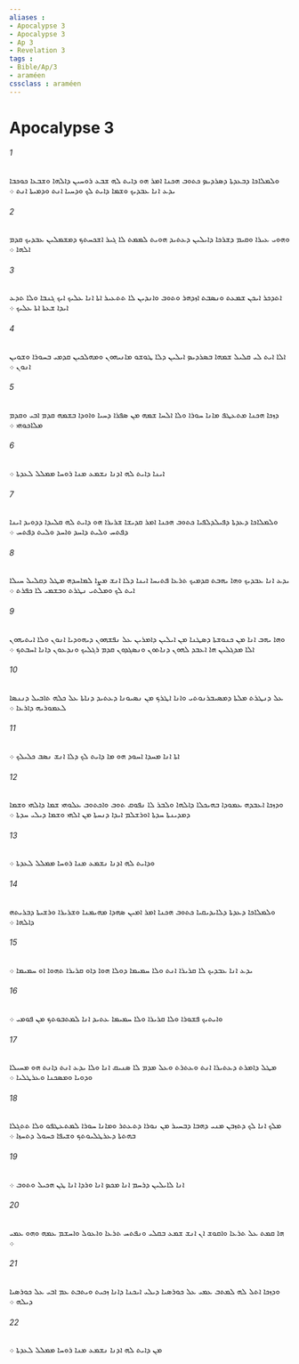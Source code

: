 ```yaml
---
aliases : 
- Apocalypse 3
- Apocalypse 3
- Ap 3
- Revelation 3
tags : 
- Bible/Ap/3
- araméen
cssclass : araméen
---
```


# Apocalypse 3

###### 1
ܘܠܡܠܐܟܐ ܕܒܥܕܬܐ ܕܤܪܕܝܤ ܟܬܘܒ ܗܟܢܐ ܐܡܪ ܗܘ ܕܐܝܬ ܠܗ ܫܒܥ ܪܘܚܝܢ ܕܐܠܗܐ ܘܫܒܥܐ ܟܘܟܒܐ ܝܕܥ ܐܢܐ ܥܒܕܝܟ ܘܫܡܐ ܕܐܝܬ ܠܟ ܘܕܚܝܐ ܐܢܬ ܘܕܡܝܬܐ ܐܢܬ ܀
###### 2
ܘܗܘܝ ܥܝܪܐ ܘܩܝܡ ܕܫܪܟܐ ܕܐܝܠܝܢ ܕܥܬܝܕ ܗܘܝܬ ܠܡܡܬ ܠܐ ܓܝܪ ܐܫܟܚܬܟ ܕܡܫܡܠܝܢ ܥܒܕܝܟ ܩܕܡ ܐܠܗܐ ܀
###### 3
ܐܬܕܟܪ ܐܝܟܢ ܫܡܥܬ ܘܢܤܒܬ ܐܙܕܗܪ ܘܬܘܒ ܘܐܢܕܝܢ ܠܐ ܬܬܥܝܪ ܐܬܐ ܐܢܐ ܥܠܝܟ ܐܝܟ ܓܢܒܐ ܘܠܐ ܬܕܥ ܐܝܕܐ ܫܥܬܐ ܐܬܐ ܥܠܝܟ ܀
###### 4
ܐܠܐ ܐܝܬ ܠܝ ܩܠܝܠ ܫܡܗܐ ܒܤܪܕܝܤ ܐܝܠܝܢ ܕܠܐ ܛܘܫܘ ܡܐܢܝܗܘܢ ܘܡܗܠܟܝܢ ܩܕܡܝ ܒܚܘܪܐ ܘܫܘܝܢ ܐܢܘܢ ܀
###### 5
ܕܙܟܐ ܗܟܢܐ ܡܬܥܛܦ ܡܐܢܐ ܚܘܪܐ ܘܠܐ ܐܠܚܐ ܫܡܗ ܡܢ ܤܦܪܐ ܕܚܝܐ ܘܐܘܕܐ ܒܫܡܗ ܩܕܡ ܐܒܝ ܘܩܕܡ ܡܠܐܟܘܗܝ ܀
###### 6
ܐܝܢܐ ܕܐܝܬ ܠܗ ܐܕܢܐ ܢܫܡܥ ܡܢܐ ܪܘܚܐ ܡܡܠܠ ܠܥܕܬܐ ܀
###### 7
ܘܠܡܠܐܟܐ ܕܥܕܬܐ ܕܦܝܠܕܠܦܝܐ ܟܬܘܒ ܗܟܢܐ ܐܡܪ ܩܕܝܫܐ ܫܪܝܪܐ ܗܘ ܕܐܝܬ ܠܗ ܩܠܝܕܐ ܕܕܘܝܕ ܐܝܢܐ ܕܦܬܚ ܘܠܝܬ ܕܐܚܕ ܘܐܚܕ ܘܠܝܬ ܕܦܬܚ ܀
###### 8
ܝܕܥ ܐܢܐ ܥܒܕܝܟ ܘܗܐ ܝܗܒܬ ܩܕܡܝܟ ܬܪܥܐ ܦܬܝܚܐ ܐܝܢܐ ܕܠܐ ܐܢܫ ܡܨܐ ܠܡܐܚܕܗ ܡܛܠ ܕܩܠܝܠ ܚܝܠܐ ܐܝܬ ܠܟ ܘܡܠܬܝ ܢܛܪܬ ܘܒܫܡܝ ܠܐ ܟܦܪܬ ܀
###### 9
ܘܗܐ ܝܗܒ ܐܢܐ ܡܢ ܟܢܘܫܬܐ ܕܤܛܢܐ ܡܢ ܐܝܠܝܢ ܕܐܡܪܝܢ ܥܠ ܢܦܫܗܘܢ ܕܝܗܘܕܝܐ ܐܢܘܢ ܘܠܐ ܐܝܬܝܗܘܢ ܐܠܐ ܡܕܓܠܝܢ ܗܐ ܐܥܒܕ ܠܗܘܢ ܕܢܐܬܘܢ ܘܢܤܓܕܘܢ ܩܕܡ ܪܓܠܝܟ ܘܢܕܥܘܢ ܕܐܢܐ ܐܚܒܬܟ ܀
###### 10
ܥܠ ܕܢܛܪܬ ܡܠܬܐ ܕܡܤܝܒܪܢܘܬܝ ܘܐܢܐ ܐܛܪܟ ܡܢ ܢܤܝܘܢܐ ܕܥܬܝܕ ܕܢܐܬܐ ܥܠ ܟܠܗ ܬܐܒܝܠ ܕܢܢܤܐ ܠܥܡܘܪܝܗ ܕܐܪܥܐ ܀
###### 11
ܐܬܐ ܐܢܐ ܡܚܕܐ ܐܚܘܕ ܗܘ ܡܐ ܕܐܝܬ ܠܟ ܕܠܐ ܐܢܫ ܢܤܒ ܟܠܝܠܟ ܀
###### 12
ܘܕܙܟܐ ܐܥܒܕܗ ܥܡܘܕܐ ܒܗܝܟܠܐ ܕܐܠܗܐ ܘܠܒܪ ܠܐ ܢܦܘܩ ܬܘܒ ܘܐܟܬܘܒ ܥܠܘܗܝ ܫܡܐ ܕܐܠܗܝ ܘܫܡܐ ܕܡܕܝܢܬܐ ܚܕܬܐ ܐܘܪܫܠܡ ܐܝܕܐ ܕܢܚܬܐ ܡܢ ܐܠܗܝ ܘܫܡܐ ܕܝܠܝ ܚܕܬܐ ܀
###### 13
ܘܕܐܝܬ ܠܗ ܐܕܢܐ ܢܫܡܥ ܡܢܐ ܪܘܚܐ ܡܡܠܠ ܠܥܕܬܐ ܀
###### 14
ܘܠܡܠܐܟܐ ܕܥܕܬܐ ܕܠܐܝܕܝܩܝܐ ܟܬܘܒ ܗܟܢܐ ܐܡܪ ܐܡܝܢ ܤܗܕܐ ܡܗܝܡܢܐ ܘܫܪܝܪܐ ܘܪܫܝܬܐ ܕܒܪܝܬܗ ܕܐܠܗܐ ܀
###### 15
ܝܕܥ ܐܢܐ ܥܒܕܝܟ ܠܐ ܩܪܝܪܐ ܐܢܬ ܘܠܐ ܚܡܝܡܐ ܕܘܠܐ ܗܘܐ ܕܐܘ ܩܪܝܪܐ ܬܗܘܐ ܐܘ ܚܡܝܡܐ ܀
###### 16
ܘܐܝܬܝܟ ܦܫܘܪܐ ܘܠܐ ܩܪܝܪܐ ܘܠܐ ܚܡܝܡܐ ܥܬܝܕ ܐܢܐ ܠܡܬܒܘܬܟ ܡܢ ܦܘܡܝ ܀
###### 17
ܡܛܠ ܕܐܡܪܬ ܕܥܬܝܪܐ ܐܢܬ ܘܥܬܪܬ ܘܥܠ ܡܕܡ ܠܐ ܤܢܝܩ ܐܢܐ ܘܠܐ ܝܕܥ ܐܢܬ ܕܐܢܬ ܗܘ ܡܚܝܠܐ ܘܕܘܝܐ ܘܡܤܟܢܐ ܘܥܪܛܠܝܐ ܀
###### 18
ܡܠܟ ܐܢܐ ܠܟ ܕܬܙܒܢ ܡܢܝ ܕܗܒܐ ܕܒܚܝܪ ܡܢ ܢܘܪܐ ܕܬܥܬܪ ܘܡܐܢܐ ܚܘܪܐ ܠܡܬܥܛܦܘ ܘܠܐ ܬܬܓܠܐ ܒܗܬܬܐ ܕܥܪܛܠܝܘܬܟ ܘܫܝܦܐ ܟܚܘܠ ܕܬܚܙܐ ܀
###### 19
ܐܢܐ ܠܐܝܠܝܢ ܕܪܚܡ ܐܢܐ ܡܟܤ ܐܢܐ ܘܪܕܐ ܐܢܐ ܛܢ ܗܟܝܠ ܘܬܘܒ ܀
###### 20
ܗܐ ܩܡܬ ܥܠ ܬܪܥܐ ܘܐܩܘܫ ܐܢ ܐܢܫ ܫܡܥ ܒܩܠܝ ܘܢܦܬܚ ܬܪܥܐ ܘܐܥܘܠ ܘܐܚܫܡ ܥܡܗ ܘܗܘ ܥܡܝ ܀
###### 21
ܘܕܙܟܐ ܐܬܠ ܠܗ ܠܡܬܒ ܥܡܝ ܥܠ ܟܘܪܤܝܐ ܕܝܠܝ ܐܝܟܢܐ ܕܐܢܐ ܙܟܝܬ ܘܝܬܒܬ ܥܡ ܐܒܝ ܥܠ ܟܘܪܤܝܐ ܕܝܠܗ ܀
###### 22
ܡܢ ܕܐܝܬ ܠܗ ܐܕܢܐ ܢܫܡܥ ܡܢܐ ܪܘܚܐ ܡܡܠܠ ܠܥܕܬܐ ܀
